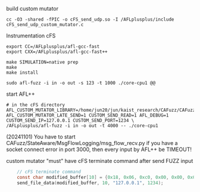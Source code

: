 build custom mutator
```
cc -O3 -shared -fPIC -o cFS_send_udp.so -I /AFLplusplus/include cFS_send_udp_custom_mutator.c
```

Instrumentation cFS
```
export CC=/AFLplusplus/afl-gcc-fast
export CXX=/AFLplusplus/afl-gcc-fast++

make SIMULATION=native prep
make
make install

sudo afl-fuzz -i in -o out -s 123 -t 1000 ./core-cpu1 @@
```


start AFL++
```
# in the cFS directory
AFL_CUSTOM_MUTATOR_LIBRARY=/home/jun20/jun/kaist_research/CAFuzz/CAFuzz/AFLCustomMutator/cFS_send_udp.so AFL_CUSTOM_MUTATOR_LATE_SEND=1 CUSTOM_SEND_READ=1 AFL_DEBUG=1 CUSTOM_SEND_IP=127.0.0.1 CUSTOM_SEND_PORT=1234 \
/AFLplusplus/afl-fuzz -i in -o out -t 4000 -- ./core-cpu1
```

(20241101) You have to start CAFuzz/StateAware/MsgFlowLogging/msg_flow_recv.py
if you have a socket connect error in port 3000, then every input by AFL++ be TIMEOUT!

custom mutator "must" have cFS terminate command after send FUZZ input
```C
    // cFS terminate command
    const char modified_buffer[10] = {0x18, 0x06, 0xc0, 0x00, 0x00, 0x03, 0x02, 0x22, 0x02, 0x00};
    send_file_data(modified_buffer, 10, "127.0.0.1", 1234);
```
